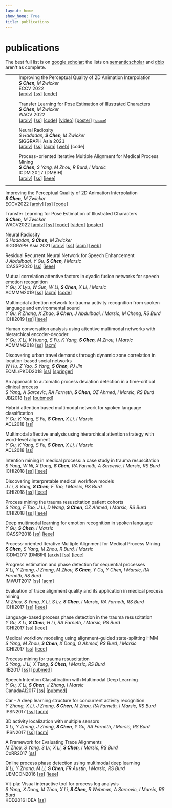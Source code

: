 ```yaml
---
layout: home
show_home: True
title: publications
---
```





# publications

The best full list is on [google scholar](https://scholar.google.com/citations?hl=en&user=TcGJKGwAAAAJ&view_op=list_works&sortby=pubdate); the lists on [semanticscholar](https://www.semanticscholar.org/author/Shuhong-Chen/1804228) and [dblp](https://dblp.org/pid/35/1949.html) aren't as complete.

<!-- ### 1st/2nd author -->

<style>
.pad_pubs {
    /*top right bottom left*/
    padding: 0em 0em 1em 2em;
    width: 100%;
    /*text-align: center;*/
    /*vertical-align: center !important;*/
}
</style>
<table cellspacing='0' cellpadding='0' border='0'>
<tbody>
<tr>
    <td>
        <img src='./assets/img/proj_eisai.png' class='thumbnail-bigger'>
    </td>
    <td class=pad_pubs>
        <label class=darktext>
            Improving the Perceptual Quality of 2D Animation Interpolation<br>
        </label>
        <i>
            <b>S Chen</b>,
            M Zwicker
            <br>
        </i>
        ECCV 2022
        <br>
        [<a href='https://arxiv.org/abs/2111.12792'>arxiv</a>]
        [<a href='https://www.semanticscholar.org/paper/Improving-the-Perceptual-Quality-of-2D-Animation-Chen-Zwicker/1711a5355f0a96d9217b086dcd12b15945eade0e'>ss</a>]
        [<a href='https://github.com/ShuhongChen/eisai-anime-interpolator/'>code</a>]
    </td>
</tr>
<tr>
    <td>
        <img src='./assets/img/proj_bizarre.png' class='thumbnail-bigger'>
    </td>
    <td class=pad_pubs>
        <label class=darktext>
            Transfer Learning for Pose Estimation of Illustrated Characters<br>
        </label>
        <i>
            <b>S Chen</b>,
            M Zwicker
            <br>
        </i>
        WACV 2022
        <br>
        [<a href='https://arxiv.org/abs/2108.01819'>arxiv</a>]
        [<a href='https://www.semanticscholar.org/paper/Transfer-Learning-for-Pose-Estimation-of-Characters-Chen-Zwicker/b6cf0b44134a91f70dfb8db500d48fd9bde6150d'>ss</a>]
        [<a href='https://github.com/ShuhongChen/bizarre-pose-estimator/'>code</a>]
        [<a href='https://www.youtube.com/watch?v=hOSjbRwfJrs'>video</a>]
        [<a href='https://github.com/ShuhongChen/bizarre-pose-estimator/blob/main/wacv2022_poster.pdf'>poster</a>]
        <small>[<a href='https://www.pixiv.net/en/artworks/67179030'>sauce</a>]</small>
        <!-- <small>[<a href='https://danbooru.donmai.us/posts/3014412'>sauce</a>]</small> -->
    </td>
</tr>
<tr>
    <td>
        <img src='./assets/img/proj_neural_radiosity.png' class='thumbnail-bigger'>
    </td>
    <td class=pad_pubs>
        <label class=darktext>
            Neural Radiosity<br>
        </label>
        <i>
            S Hadadan,
            <b>S Chen</b>,
            M Zwicker
            <br>
        </i>
        SIGGRAPH Asia 2021
        <br>
        [<a href='https://arxiv.org/abs/2105.12319'>arxiv</a>]
        [<a href='https://www.semanticscholar.org/paper/Neural-Radiosity-Hadadan-Chen/94261c7cb0d991f4137f55783f76b1f67810366e'>ss</a>]
        [<a href='https://dl.acm.org/doi/10.1145/3478513.3480569'>acm</a>]
        [<a href='http://www.cs.umd.edu/~saeedhd/#portfolio/neural_radiosity'>web</a>]
        [code]
    </td>
</tr>
<tr>
    <td>
        <img src='./assets/img/proj_pima.png' class='thumbnail-bigger'>
    </td>
    <td class=pad_pubs>
        <label class=darktext>
            Process-oriented Iterative Multiple Alignment for Medical Process Mining<br>
        </label>
        <i>
            <b>S Chen</b>,
            S Yang,
            M Zhou,
            R Burd,
            I Marsic
            <br>
        </i>
        ICDM 2017 (DMBIH)
        <br>
        [<a href='https://arxiv.org/abs/1709.05440'>arxiv</a>]
        [<a href='https://www.semanticscholar.org/paper/Process-Oriented-Iterative-Multiple-Alignment-for-Chen-Yang/8bf6a42d6ec4d76152f87438e1caaa4d5344148b'>ss</a>]
        [<a href='https://ieeexplore.ieee.org/document/8215695'>ieee</a>]
    </td>
</tr>
</tbody>
</table>

<!-- ### 3rd+ author -->

<div>
    <p>
        <label class=darktext>
            Improving the Perceptual Quality of 2D Animation Interpolation<br>
        </label>
        <i>
            <b>S Chen</b>,
            M Zwicker
            <br>
        </i>
        ECCV2022
        [<a href='https://arxiv.org/abs/2111.12792'>arxiv</a>]
        [<a href='https://www.semanticscholar.org/paper/Improving-the-Perceptual-Quality-of-2D-Animation-Chen-Zwicker/1711a5355f0a96d9217b086dcd12b15945eade0e'>ss</a>]
        [<a href='https://github.com/ShuhongChen/eisai-anime-interpolator/'>code</a>]
    </p>
    <p>
        <label class=darktext>
            Transfer Learning for Pose Estimation of Illustrated Characters<br>
        </label>
        <i>
            <b>S Chen</b>,
            M Zwicker
            <br>
        </i>
        WACV2022
        [<a href='https://arxiv.org/abs/2108.01819'>arxiv</a>]
        [<a href='https://www.semanticscholar.org/paper/Transfer-Learning-for-Pose-Estimation-of-Characters-Chen-Zwicker/b6cf0b44134a91f70dfb8db500d48fd9bde6150d'>ss</a>]
        [<a href='https://github.com/ShuhongChen/bizarre-pose-estimator/'>code</a>]
        [<a href='https://www.youtube.com/watch?v=hOSjbRwfJrs'>video</a>]
        [<a href='https://github.com/ShuhongChen/bizarre-pose-estimator/blob/main/wacv2022_poster.pdf'>poster</a>]
    </p>
    <p>
        <label class=darktext>
            Neural Radiosity<br>
        </label>
        <i>
            S Hadadan,
            <b>S Chen</b>,
            M Zwicker
            <br>
        </i>
        SIGGRAPH Asia 2021
        [<a href='https://arxiv.org/abs/2105.12319'>arxiv</a>]
        [<a href='https://www.semanticscholar.org/paper/Neural-Radiosity-Hadadan-Chen/94261c7cb0d991f4137f55783f76b1f67810366e'>ss</a>]
        [<a href='https://dl.acm.org/doi/10.1145/3478513.3480569'>acm</a>]
        [<a href='http://www.cs.umd.edu/~saeedhd/#portfolio/neural_radiosity'>web</a>]
    </p>
    <p>
        <label class=darktext>
            Residual Recurrent Neural Network for Speech Enhancement<br>
        </label>
        <i>
            J Abdulbaqi, Y Gu,
            <b>S Chen</b>,
            I Marsic<br>
        </i>
        ICASSP2020
        [<a href='https://www.semanticscholar.org/paper/Residual-Recurrent-Neural-Network-for-Speech-Abdulbaqi-Gu/111586a5f814d43205ddf32b2dac1d09a0d6c006'>ss</a>]
        [<a href='https://ieeexplore.ieee.org/document/9053544'>ieee</a>]
    </p>
    <p>
        <label class=darktext>
            Mutual correlation attentive factors in dyadic fusion networks for speech emotion recognition<br>
        </label>
        <i>
            Y Gu, X Lyu, W Sun, W Li, 
            <b>S Chen</b>,
            X Li, I Marsic
            <br>
        </i>
        ACMMM2019
        [<a href='https://www.semanticscholar.org/paper/Mutual-Correlation-Attentive-Factors-in-Dyadic-for-Gu-Lyu/4c60d8c4c8464bc41d894353f5c09e885df366fe'>ss</a>]
        [<a href='https://dl.acm.org/doi/10.1145/3343031.3351039'>acm</a>]
        [<a href='https://github.com/XinyuLyu/Mutual-Correlation-Attentive-Factors-in-Dyadic-Fusion-Networks-for-Speech-Emotion-Recognition'>code</a>]
    </p>
    <p>
        <label class=darktext>
            Multimodal attention network for trauma activity recognition from spoken language and environmental sound<br>
        </label>
        <i>
            Y Gu, R Zhang, X Zhao, 
            <b>S Chen</b>,
            J Abdulbaqi, I Marsic, M Cheng, RS Burd <br>
        </i>
        ICHI2019
        [<a href='https://www.semanticscholar.org/paper/Multimodal-Attention-Network-for-Trauma-Activity-Gu-Zhang/df88420f4d7b76db5afca4cb9893a03d3a5e4190'>ss</a>]
        [<a href='https://ieeexplore.ieee.org/document/8904713'>ieee</a>]
    </p>
    <p>
        <label class=darktext>
            Human conversation analysis using attentive multimodal networks with hierarchical encoder-decoder<br>
        </label>
        <i>
            Y Gu, X Li, K Huang, S Fu, K Yang,
            <b>S Chen</b>,
            M Zhou, I Marsic<br>
        </i>
        ACMMM2018
        [<a href='https://www.semanticscholar.org/paper/Human-Conversation-Analysis-Using-Attentive-with-Gu-Li/cd9a48437e23374d37eab9fe51976f3ef3f46ff1'>ss</a>]
        [<a href='https://dl.acm.org/doi/10.1145/3240508.3240714'>acm</a>]
    </p>
    <p>
        <label class=darktext>
            Discovering urban travel demands through dynamic zone correlation in location-based social networks<br>
        </label>
        <i>
            W Hu, Z Yao, S Yang,
            <b>S Chen</b>,
            PJ Jin<br>
        </i>
        ECML/PKDD2018
        [<a href='https://www.semanticscholar.org/paper/Discovering-Urban-Travel-Demands-Through-Dynamic-in-Hu-Yao/980398b2170f38bdaa5b337f34b47a0bb3019aa3'>ss</a>]
        [<a href='https://link.springer.com/chapter/10.1007%2F978-3-030-10928-8_6'>springer</a>]
    </p>
    <p>
        <label class=darktext>
            An approach to automatic process deviation detection in a time-critical clinical process<br>
        </label>
        <i>
            S Yang, A Sarcevic, RA Farneth, 
            <b>S Chen</b>,
            OZ Ahmed, I Marsic, RS Burd
            <br>
        </i>
        JBI2018
        [<a href='https://www.semanticscholar.org/paper/An-approach-to-automatic-process-deviation-in-a-Yang-Sarcevic/b99b9d31b206595847148b1a900b597a1ddb9d44'>ss</a>]
        [<a href='https://pubmed.ncbi.nlm.nih.gov/30071317/'>pubmed</a>]
    </p>
    <p>
        <label class=darktext>
            Hybrid attention based multimodal network for spoken language classification<br>
        </label>
        <i>
            Y Gu, K Yang, S Fu, 
            <b>S Chen</b>,
            X Li, I Marsic
            <br>
        </i>
        ACL2018
        [<a href='https://www.semanticscholar.org/paper/Hybrid-Attention-based-Multimodal-Network-for-Gu-Yang/1931732b748ab255deacff3e78625493ed62a1c6'>ss</a>]
    </p>
    <p>
        <label class=darktext>
            Multimodal affective analysis using hierarchical attention strategy with word-level alignment<br>
        </label>
        <i>
            Y Gu, K Yang, S Fu, 
            <b>S Chen</b>,
            X Li, I Marsic
            <br>
        </i>
        ACL2018
        [<a href='https://www.semanticscholar.org/paper/Multimodal-Affective-Analysis-Using-Hierarchical-Gu-Yang/7a39763121077c5a67343f822e6617fe3013a124'>ss</a>]
    </p>
    <p>
        <label class=darktext>
            Intention mining in medical process: a case study in trauma resuscitation<br>
        </label>
        <i>
            S Yang, W Ni, X Dong, 
            <b>S Chen</b>,
            RA Farneth, A Sarcevic, I Marsic, RS Burd
            <br>
        </i>
        ICHI2018
        [<a href='https://www.semanticscholar.org/paper/Intention-Mining-in-Medical-Process%3A-A-Case-Study-Yang-Ni/6eb94b809d9f746173d0486aed47c9dca6132080'>ss</a>]
        [<a href='https://ieeexplore.ieee.org/document/8419345'>ieee</a>]
    </p>
    <p>
        <label class=darktext>
            Discovering interpretable medical workflow models<br>
        </label>
        <i>
            J Li, S Yang, 
            <b>S Chen</b>,
            F Tao, I Marsic, RS Burd
            <br>
        </i>
        ICHI2018
        [<a href='https://www.semanticscholar.org/paper/Discovering-Interpretable-Medical-Workflow-Models-Li-Yang/f275eadca244bc94102e8abec3e6bfffdfdad66a'>ss</a>]
        [<a href='https://ieeexplore.ieee.org/document/8419422'>ieee</a>]
    </p>
    <p>
        <label class=darktext>
            Process mining the trauma resuscitation patient cohorts<br>
        </label>
        <i>
            S Yang, F Tao, J Li, D Wang,
            <b>S Chen</b>,
            OZ Ahmed, I Marsic, RS Burd
            <br>
        </i>
        ICHI2018
        [<a href='https://www.semanticscholar.org/paper/Process-Mining-the-Trauma-Resuscitation-Patient-Yang-Tao/f9d80346c23b113834fa7a8968494de8a50eefd6'>ss</a>]
        [<a href='https://ieeexplore.ieee.org/document/8419344'>ieee</a>]
    </p>
    <p>
        <label class=darktext>
            Deep multimodal learning for emotion recognition in spoken language<br>
        </label>
        <i>
            Y Gu, 
            <b>S Chen</b>,
            I Marsic
            <br>
        </i>
        ICASSP2018
        [<a href='https://www.semanticscholar.org/paper/Deep-Mul-Timodal-Learning-for-Emotion-Recognition-Gu-Chen/a3394c3d8a84381f1d58970aa904bdb0a76e5fc9'>ss</a>]
        [<a href='https://ieeexplore.ieee.org/document/8462440'>ieee</a>]
    </p>
    <p>
        <label class=darktext>
            Process-oriented Iterative Multiple Alignment for Medical Process Mining<br>
        </label>
        <i>
            <b>S Chen</b>,
            S Yang, M Zhou, R Burd, I Marsic
            <br>
        </i>
        ICDM2017 (DMBIH)
        [<a href='https://arxiv.org/abs/1709.05440'>arxiv</a>]
        [<a href='https://www.semanticscholar.org/paper/Process-Oriented-Iterative-Multiple-Alignment-for-Chen-Yang/8bf6a42d6ec4d76152f87438e1caaa4d5344148b'>ss</a>]
        [<a href='https://ieeexplore.ieee.org/document/8215695'>ieee</a>]
    </p>
    <p>
        <label class=darktext>
            Progress estimation and phase detection for sequential processes<br>
        </label>
        <i>
            X Li, Y Zhang, J Zhang, M Zhou,
            <b>S Chen</b>,
            Y Gu, Y Chen, I Marsic, RA Farneth, RS Burd
            <br>
        </i>
        IMWUT2017
        [<a href='https://www.semanticscholar.org/paper/Progress-Estimation-and-Phase-Detection-for-Li-Zhang/05156a24e263ddbc05bb00c9e8080ef0228c3437'>ss</a>]
        [<a href='https://dl.acm.org/doi/10.1145/3130936'>acm</a>]
    </p>
    <p>
        <label class=darktext>
            Evaluation of trace alignment quality and its application in medical process mining<br>
        </label>
        <i>
            M Zhou, S Yang, X Li, S Lv, 
            <b>S Chen</b>,
            I Marsic, RA Farneth, RS Burd
            <br>
        </i>
        ICHI2017
        [<a href='https://www.semanticscholar.org/paper/Evaluation-of-Trace-Alignment-Quality-and-its-in-Zhou-Yang/2444e9a398fb1dbfd4a6b1f19a33239b66710e5a'>ss</a>]
        [<a href='https://ieeexplore.ieee.org/document/8031155'>ieee</a>]
    </p>
    <p>
        <label class=darktext>
            Language-based process phase detection in the trauma resuscitation<br>
        </label>
        <i>
            Y Gu, X Li, 
            <b>S Chen</b>,
            H Li, RA Farneth, I Marsic, RS Burd
            <br>
        </i>
        ICHI2017
        [<a href='https://www.semanticscholar.org/paper/Language-Based-Process-Phase-Detection-in-the-Gu-Li/fa638b52e80442e2afdf640fbdf6f5b00e08c34e'>ss</a>]
        [<a href='https://ieeexplore.ieee.org/document/8031153'>ieee</a>]
    </p>
    <p>
        <label class=darktext>
            Medical workflow modeling using alignment-guided state-splitting HMM<br>
        </label>
        <i>
            S Yang, M Zhou, 
            <b>S Chen</b>,
            X Dong, O Ahmed, RS Burd, I Marsic
            <br>
        </i>
        ICHI2017
        [<a href='https://www.semanticscholar.org/paper/Medical-Workflow-Modeling-Using-Alignment-Guided-Yang-Zhou/0bca3f6ceb10e97cfb023efd644f2a4554460232'>ss</a>]
        [<a href='https://ieeexplore.ieee.org/document/8031142'>ieee</a>]
    </p>
    <p>
        <label class=darktext>
            Process mining for trauma resuscitation<br>
        </label>
        <i>
            S Yang, J Li, X Tang, 
            <b>S Chen</b>,
            I Marsic, RS Burd
            <br>
        </i>
        IIB2017
        [<a href='https://www.semanticscholar.org/paper/Process-Mining-for-Trauma-Resuscitation-Yang-Li/13a8aea4864703030f9effb3b6f95c22e2dd9245'>ss</a>]
        [<a href='https://pubmed.ncbi.nlm.nih.gov/30443472/'>pubmed</a>]
    </p>
    <p>
        <label class=darktext>
            Speech Intention Classification with Multimodal Deep Learning<br>
        </label>
        <i>
            Y Gu, X Li, 
            <b>S Chen</b>,
            J Zhang, I Marsic
            <br>
        </i>
        CanadaAI2017
        [<a href='https://www.semanticscholar.org/paper/Process-Mining-for-Trauma-Resuscitation-Yang-Li/13a8aea4864703030f9effb3b6f95c22e2dd9245'>ss</a>]
        [<a href='https://pubmed.ncbi.nlm.nih.gov/30443472/'>pubmed</a>]
    </p>
    <p>
        <label class=darktext>
            Car - A deep learning structure for concurrent activity recognition<br>
        </label>
        <i>
            Y Zhang, X Li, J Zhang,
            <b>S Chen</b>,
            M Zhou, RA Farneth, I Marsic, RS Burd
            <br>
        </i>
        IPSN2017
        [<a href='https://www.semanticscholar.org/paper/CAR-a-deep-learning-structure-for-concurrent-poster-Zhang-Li/303f2855140f8bfb408ebd624ed3d276eb7b51d3'>ss</a>]
        [<a href='https://dl.acm.org/doi/10.1145/3055031.3055058'>acm</a>]
    </p>
    <p>
        <label class=darktext>
            3D activity localization with multiple sensors<br>
        </label>
        <i>
            X Li, Y Zhang, J Zhang, 
            <b>S Chen</b>,
            Y Gu, RA Farneth, I Marsic, RS Burd
            <br>
        </i>
        IPSN2017
        [<a href='https://www.semanticscholar.org/paper/3D-activity-localization-with-multiple-sensors%3A-Li-Zhang/8afcfc3a136c7b9a8046f247bab5e99d08045fd8'>ss</a>]
        [<a href='https://dl.acm.org/doi/10.1145/3055031.3055057'>acm</a>]
    </p>
    <p>
        <label class=darktext>
            A Framework for Evaluating Trace Alignments<br>
        </label>
        <i>
            M Zhou, S Yang, S Lv, X Li, 
            <b>S Chen</b>,
            I Marsic, RS Burd
            <br>
        </i>
        CoRR2017
        [<a href='https://www.semanticscholar.org/paper/A-Framework-for-Evaluating-Trace-Alignments-Zhou-Yang/6e2ec3b45f02c051fe2bf3579e7f8f764cdc91eb'>ss</a>]
    </p>
    <p>
        <label class=darktext>
            Online process phase detection using multimodal deep learning<br>
        </label>
        <i>
            X Li, Y Zhang, M Li, 
            <b>S Chen</b>,
            FR Austin, I Marsic, RS Burd
            <br>
        </i>
        UEMCON2016
        [<a href='https://www.semanticscholar.org/paper/Online-process-phase-detection-using-multimodal-Li-Zhang/e80d7f222cccf2247c4946708ef7b7b527d799f9'>ss</a>]
        [<a href='https://ieeexplore.ieee.org/document/7777912'>ieee</a>]
    </p>
    <p>
        <label class=darktext>
            Vit-pla: Visual interactive tool for process log analysis<br>
        </label>
        <i>
            S Yang, X Dong, M Zhou, X Li, 
            <b>S Chen</b>,
            R Webman, A Sarcevic, I Marsic, RS Burd
            <br>
        </i>
        KDD2016 IDEA
        [<a href='https://www.semanticscholar.org/paper/VIT-PLA-%3A-Visual-Interactive-Tool-for-Process-Log-Yang-Dong/b6e59bf6f2472db7ab02f4b267a4a138b293c325'>ss</a>]
    </p>
</div>










